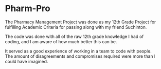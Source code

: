 # Pharm-Pro 
The Pharmacy Management Project was done as my 12th Grade Project for fulfilling Academic Criteria for passing along with my friend Suchinton.

The code was done with all of the raw 12th grade knowledge I had of coding, and I am aware of how much better this can be.

It served as a good experience of working in a team to code with people. The amount of disagreements and compromises required were more than I could have imagined.
